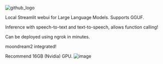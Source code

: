 ![github_logo](https://github.com/3eeps/llmon-py/assets/55860052/ce1faa0d-5c56-4551-93f9-74f8aa37732d)

Local Streamlit webui for Large Language Models. Supports GGUF. 

Inference with speech-to-text and text-to-speech, allows function calling!

Can be deployed using ngrok in minutes.

moondream2 integrated!

Recommend 16GB (Nvidia) GPU.
 ![image](https://github.com/3eeps/llmon-py/assets/55860052/95ded2e0-5485-4d2c-861e-14a480294a7c)
